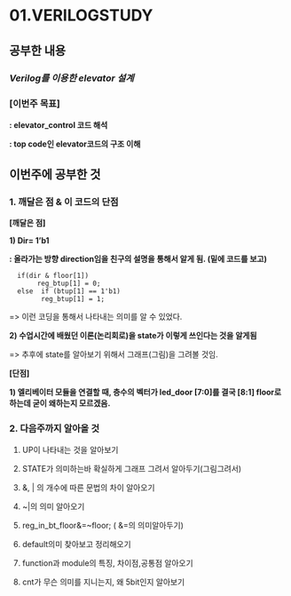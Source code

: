 # 01.VERILOGSTUDY
## 공부한 내용
### ***Verilog를 이용한 elevator 설계***


### **[이번주 목표]**

**: elevator_control 코드 해석**

**: top code인 elevator코드의 구조 이해**

## 이번주에 공부한 것

### **1.  깨달은 점 & 이 코드의 단점**
**[깨달은 점]**

**1) Dir= 1’b1**

**: 올라가는 방향 direction임을 친구의 설명을 통해서 알게 됨. (밑에 코드를 보고)**
```
  if(dir & floor[1])
 	   reg_btup[1] = 0;	
  else  if (btup[1] == 1'b1)
		reg_btup[1] = 1;
```
=> 이런 코딩을 통해서 나타내는 의미를 알 수 있었다.

**2) 수업시간에 배웠던 이론(논리회로)을 state가 이렇게 쓰인다는 것을 알게됨**

=> 추후에 state를 알아보기 위해서 그래프(그림)을 그려볼 것임.

**[단점]**

**1) 엘리베이터 모듈을 연결할 때, 층수의 벡터가 led_door [7:0]를 결국 [8:1] floor로 하는데 굳이 왜하는지 모르겠음.**

### **2.  다음주까지 알아올 것**

1) UP이 나타내는 것을 알아보기

2) STATE가 의미하는바 확실하게 그래프 그려서 알아두기(그림그려서)

3) &, | 의 개수에 따른 문법의 차이 알아오기

4) ~|의 의미 알아오기

5) reg_in_bt_floor&=~floor;  ( &=의 의미알아두기)

6) default의미 찾아보고 정리해오기

7) function과 module의 특징, 차이점,공통점 알아오기

8) cnt가 무슨 의미를 지니는지, 왜 5bit인지 알아보기
